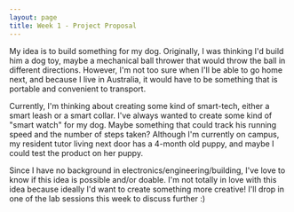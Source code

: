 ```yaml
---
layout: page
title: Week 1 - Project Proposal
---
```


My idea is to build something for my dog. Originally, I was thinking I'd build him a dog toy, maybe a mechanical ball thrower that would throw the ball in different directions. However, I'm not too sure when I'll be able to go home next, and because I live in Australia, it would have to be something that is portable and convenient to transport. 

<!-- Here's a photo of my dog!
<img src="../dog.jpg" alt="a cream-colored mini-poodle sitting in a beanbag" width="60%"/> -->

Currently, I'm thinking about creating some kind of smart-tech, either a smart leash or a smart collar. I've always wanted to create some kind of "smart watch" for my dog. Maybe something that could track his running speed and the number of steps taken? Although I'm currently on campus, my resident tutor living next door has a 4-month old puppy, and maybe I could test the product on her puppy. 

Since I have no background in electronics/engineering/building, I've love to know if this idea is possible and/or doable. I'm not totally in love with this idea because ideally I'd want to create something more creative! I'll drop in one of the lab sessions this week to discuss further :) 

